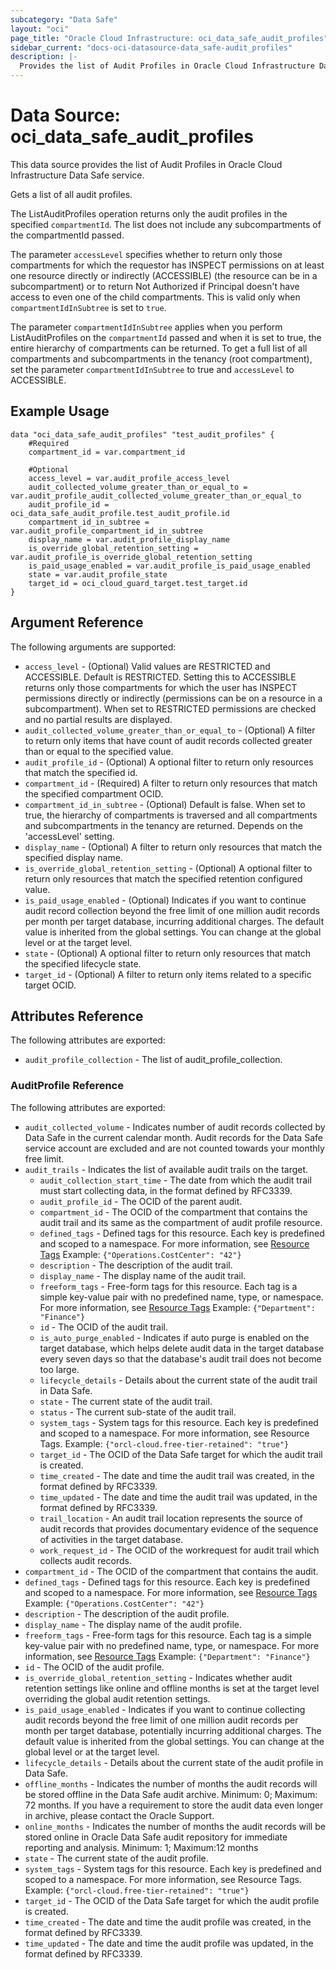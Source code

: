 ```yaml
---
subcategory: "Data Safe"
layout: "oci"
page_title: "Oracle Cloud Infrastructure: oci_data_safe_audit_profiles"
sidebar_current: "docs-oci-datasource-data_safe-audit_profiles"
description: |-
  Provides the list of Audit Profiles in Oracle Cloud Infrastructure Data Safe service
---
```


# Data Source: oci_data_safe_audit_profiles
This data source provides the list of Audit Profiles in Oracle Cloud Infrastructure Data Safe service.

Gets a list of all audit profiles.

The ListAuditProfiles operation returns only the audit profiles in the specified `compartmentId`.
The list does not include any subcompartments of the compartmentId passed.

The parameter `accessLevel` specifies whether to return only those compartments for which the
requestor has INSPECT permissions on at least one resource directly
or indirectly (ACCESSIBLE) (the resource can be in a subcompartment) or to return Not Authorized if
Principal doesn't have access to even one of the child compartments. This is valid only when
`compartmentIdInSubtree` is set to `true`.

The parameter `compartmentIdInSubtree` applies when you perform ListAuditProfiles on the
`compartmentId` passed and when it is set to true, the entire hierarchy of compartments can be returned.
To get a full list of all compartments and subcompartments in the tenancy (root compartment),
set the parameter `compartmentIdInSubtree` to true and `accessLevel` to ACCESSIBLE.


## Example Usage

```hcl
data "oci_data_safe_audit_profiles" "test_audit_profiles" {
	#Required
	compartment_id = var.compartment_id

	#Optional
	access_level = var.audit_profile_access_level
	audit_collected_volume_greater_than_or_equal_to = var.audit_profile_audit_collected_volume_greater_than_or_equal_to
	audit_profile_id = oci_data_safe_audit_profile.test_audit_profile.id
	compartment_id_in_subtree = var.audit_profile_compartment_id_in_subtree
	display_name = var.audit_profile_display_name
	is_override_global_retention_setting = var.audit_profile_is_override_global_retention_setting
	is_paid_usage_enabled = var.audit_profile_is_paid_usage_enabled
	state = var.audit_profile_state
	target_id = oci_cloud_guard_target.test_target.id
}
```

## Argument Reference

The following arguments are supported:

* `access_level` - (Optional) Valid values are RESTRICTED and ACCESSIBLE. Default is RESTRICTED. Setting this to ACCESSIBLE returns only those compartments for which the user has INSPECT permissions directly or indirectly (permissions can be on a resource in a subcompartment). When set to RESTRICTED permissions are checked and no partial results are displayed. 
* `audit_collected_volume_greater_than_or_equal_to` - (Optional) A filter to return only items that have count of audit records collected greater than or equal to the specified value.
* `audit_profile_id` - (Optional) A optional filter to return only resources that match the specified id.
* `compartment_id` - (Required) A filter to return only resources that match the specified compartment OCID.
* `compartment_id_in_subtree` - (Optional) Default is false. When set to true, the hierarchy of compartments is traversed and all compartments and subcompartments in the tenancy are returned. Depends on the 'accessLevel' setting. 
* `display_name` - (Optional) A filter to return only resources that match the specified display name. 
* `is_override_global_retention_setting` - (Optional) A optional filter to return only resources that match the specified retention configured value.
* `is_paid_usage_enabled` - (Optional) Indicates if you want to continue audit record collection beyond the free limit of one million audit records per month per target database, incurring additional charges. The default value is inherited from the global settings. You can change at the global level or at the target level. 
* `state` - (Optional) A optional filter to return only resources that match the specified lifecycle state.
* `target_id` - (Optional) A filter to return only items related to a specific target OCID.


## Attributes Reference

The following attributes are exported:

* `audit_profile_collection` - The list of audit_profile_collection.

### AuditProfile Reference

The following attributes are exported:

* `audit_collected_volume` - Indicates number of audit records collected by Data Safe in the current calendar month.  Audit records for the Data Safe service account are excluded and are not counted towards your monthly free limit. 
* `audit_trails` - Indicates the list of available audit trails on the target.
	* `audit_collection_start_time` - The date from which the audit trail must start collecting data, in the format defined by RFC3339.
	* `audit_profile_id` - The OCID of the  parent audit.
	* `compartment_id` - The OCID of the compartment that contains the audit trail and its same as the compartment of audit profile resource. 
	* `defined_tags` - Defined tags for this resource. Each key is predefined and scoped to a namespace. For more information, see [Resource Tags](https://docs.cloud.oracle.com/iaas/Content/General/Concepts/resourcetags.htm)  Example: `{"Operations.CostCenter": "42"}` 
	* `description` - The description of the audit trail.
	* `display_name` - The display name of the audit trail.
	* `freeform_tags` - Free-form tags for this resource. Each tag is a simple key-value pair with no predefined name, type, or namespace. For more information, see [Resource Tags](https://docs.cloud.oracle.com/iaas/Content/General/Concepts/resourcetags.htm)  Example: `{"Department": "Finance"}` 
	* `id` - The OCID of the audit trail.
	* `is_auto_purge_enabled` - Indicates if auto purge is enabled on the target database, which helps delete audit data in the target database every seven days so that the database's audit trail does not become too large. 
	* `lifecycle_details` - Details about the current state of the audit trail in Data Safe.
	* `state` - The current state of the audit trail.
	* `status` - The current sub-state of the audit trail.
	* `system_tags` - System tags for this resource. Each key is predefined and scoped to a namespace. For more information, see Resource Tags. Example: `{"orcl-cloud.free-tier-retained": "true"}` 
	* `target_id` - The OCID of the Data Safe target for which the audit trail is created.
	* `time_created` - The date and time the audit trail was created, in the format defined by RFC3339.
	* `time_updated` - The date and time the audit trail was updated, in the format defined by RFC3339.
	* `trail_location` - An audit trail location represents the source of audit records that provides documentary evidence of the sequence of activities in the target database. 
	* `work_request_id` - The OCID of the workrequest for audit trail which collects audit records.
* `compartment_id` - The OCID of the compartment that contains the audit.
* `defined_tags` - Defined tags for this resource. Each key is predefined and scoped to a namespace. For more information, see [Resource Tags](https://docs.cloud.oracle.com/iaas/Content/General/Concepts/resourcetags.htm)  Example: `{"Operations.CostCenter": "42"}` 
* `description` - The description of the audit profile.
* `display_name` - The display name of the audit profile.
* `freeform_tags` - Free-form tags for this resource. Each tag is a simple key-value pair with no predefined name, type, or namespace. For more information, see [Resource Tags](https://docs.cloud.oracle.com/iaas/Content/General/Concepts/resourcetags.htm)  Example: `{"Department": "Finance"}` 
* `id` - The OCID of the audit profile.
* `is_override_global_retention_setting` - Indicates whether audit retention settings like online and offline months is set at the target level overriding the global audit retention settings. 
* `is_paid_usage_enabled` - Indicates if you want to continue collecting audit records beyond the free limit of one million audit records per month per target database, potentially incurring additional charges. The default value is inherited from the global settings.  You can change at the global level or at the target level. 
* `lifecycle_details` - Details about the current state of the audit profile in Data Safe.
* `offline_months` - Indicates the number of months the audit records will be stored offline in the Data Safe audit archive. Minimum: 0; Maximum: 72 months. If you have a requirement to store the audit data even longer in archive, please contact the Oracle Support. 
* `online_months` - Indicates the number of months the audit records will be stored online in Oracle Data Safe audit repository for immediate reporting and analysis.  Minimum: 1; Maximum:12 months 
* `state` - The current state of the audit profile.
* `system_tags` - System tags for this resource. Each key is predefined and scoped to a namespace. For more information, see Resource Tags. Example: `{"orcl-cloud.free-tier-retained": "true"}` 
* `target_id` - The OCID of the Data Safe target for which the audit profile is created.
* `time_created` - The date and time the audit profile was created, in the format defined by RFC3339.
* `time_updated` - The date and time the audit profile was updated, in the format defined by RFC3339.

